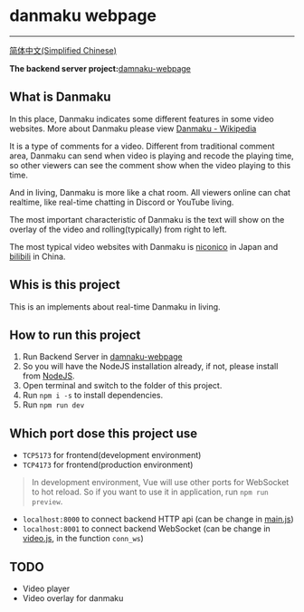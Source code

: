 # danmaku webpage

***

[简体中文(Simplified Chinese)](./README_zhcn.md)

**The backend server project:**[damnaku-webpage](https://github.com/LuoXishuang0712/danmaku-server)

## What is Danmaku

In this place, Danmaku indicates some different features in some video websites. More about Danmaku please view [Danmaku - Wikipedia](https://en.wikipedia.org/wiki/Danmaku)

It is a type of comments for a video. Different from traditional comment area, Danmaku can send when video is playing and recode the playing time, so other viewers can see the comment show when the video playing to this time.

And in living, Danmaku is more like a chat room. All viewers online can chat realtime, like real-time chatting in Discord or YouTube living.

The most important characteristic of Danmaku is the text will show on the overlay of the video and rolling(typically) from right to left.

The most typical video websites with Danmaku is [niconico](https://www.nicovideo.jp/) in Japan and [bilibili](https://www.bilibili.com/) in China.

## Whis is this project

This is an implements about real-time Danmaku in living.

## How to run this project

1. Run Backend Server in [damnaku-webpage](https://github.com/LuoXishuang0712/danmaku-webpage)
2. So you will have the NodeJS installation already, if not, please install from [NodeJS](https://nodejs.org/en/).
3. Open terminal and switch to the folder of this project.
4. Run `npm i -s` to install dependencies.
5. Run `npm run dev`

## Which port dose this project use

* `TCP5173` for frontend(development environment)
* `TCP4173` for frontend(production environment)

> In development environment, Vue will use other ports for WebSocket to hot reload. So if you want to use it in application, run `npm run preview`.

* `localhost:8000` to connect backend HTTP api (can be change in [main.js](./src/main.js))
* `localhost:8001` to connect backend WebSocket (can be change in [video.js](./src/pages/video.vue), in the function `conn_ws`)

## TODO

* Video player
* Video overlay for danmaku

